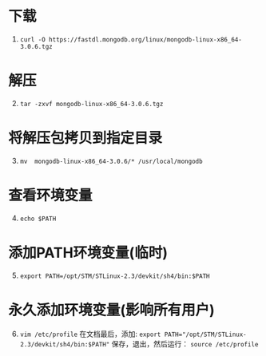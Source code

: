 # 下载
1. `curl -O https://fastdl.mongodb.org/linux/mongodb-linux-x86_64-3.0.6.tgz`
# 解压
2. `tar -zxvf mongodb-linux-x86_64-3.0.6.tgz`
# 将解压包拷贝到指定目录
3. `mv  mongodb-linux-x86_64-3.0.6/* /usr/local/mongodb`
# 查看环境变量
4. `echo $PATH`
# 添加PATH环境变量(临时)
5. `export PATH=/opt/STM/STLinux-2.3/devkit/sh4/bin:$PATH`
# 永久添加环境变量(影响所有用户)
6. `vim /etc/profile`
在文档最后，添加:
`export PATH="/opt/STM/STLinux-2.3/devkit/sh4/bin:$PATH"`
保存，退出，然后运行：
`source /etc/profile`